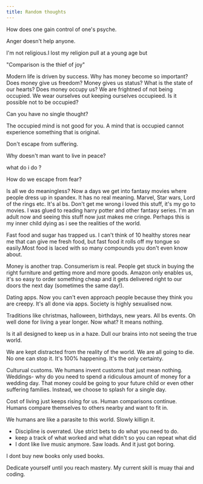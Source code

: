 ```yaml
---
title: Random thoughts
---
```


How does one gain control of one's psyche. 


Anger doesn't help anyone. 



I'm not religious.I lost my religion pull at a young age but 

"Comparison is the thief of joy"

Modern life is driven by success. Why has money become so important? Does money
give us freedom? Money gives us status? What is the state of our hearts? Does
money occupy us? We are frightned of not being occupied. We wear ourselves out keeping ourselves occupieed.
Is it possible not to be occupied?

Can you have no single thought?

The occupied mind is not good for you. A mind that is occupied cannot experience something that is original.

Don't escape from suffering.

Why doesn't man want to live in peace?


what do i do ?

How do we escape from fear? 

Is all we do meaningless? Now a days we get into fantasy movies where people dress up in spandex. It has no real meaning. Marvel, Star wars, Lord of the rings etc. It's al bs. Don't get me wrong i loved this stuff, it's my go to movies. I was glued to reading harry potter and other fantasy series. I'm an adult now and seeing this stuff now just makes me cringe. Perhaps this is my inner child dying as i see the realities of the world.

Fast food and sugar has trapped us. I can't think of 10 healthy stores near me that can give me fresh food, but fast food it rolls off my tongue so easily.Most food is laced with so many compounds you don't even know about.

Money is another trap. Consumerism is real. People get stuck in buying the right furniture and getting more and more goods. Amazon only enables us, it's so easy to order something cheap and it gets delivered right to our doors the next day (sometimes the same day!).

Dating apps. Now you can't even approach people because they think you are creepy. It's all done via apps. Society is highly sexualised now.

Traditions like christmas, halloween, birthdays, new years. All bs events. Oh well done for living a year longer. Now what? It means nothing. 

Is it all designed to keep us in a haze. Dull our brains into not seeing the true world.

We are kept distracted from the reality of the world. We are all going to die. No one can stop it. It's 100% happening. It's the only certainty. 

Culturual customs. We humans invent customs that just mean nothing. Weddings- why do you need to spend a ridiculous amount of money for a wedding day. That money could be going to your future child or even other suffering families. Instead, we choose to splash for a single day.

Cost of living just keeps rising for us. Human comparisons continue. Humans compare themselves to others nearby and want to fit in. 


We humans are like a parasite to this world. Slowly killign it. 



- Discipline is overrated. Use strict bets to do what you need to do. 
- keep a track of what worked and what didn't so you can repeat what did 
- I dont like live music anymore. Saw loads. And it just got boring. 

I dont buy new books only used books.

Dedicate yourself until you reach mastery. My current skill is muay thai and coding. 
